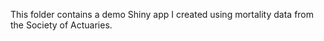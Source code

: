 This folder contains a demo Shiny app I created using mortality data from the Society of Actuaries.
